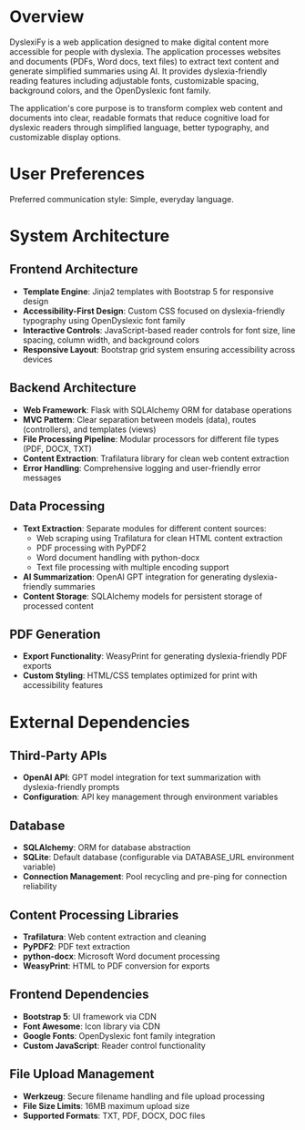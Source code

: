 # Overview

DyslexiFy is a web application designed to make digital content more accessible for people with dyslexia. The application processes websites and documents (PDFs, Word docs, text files) to extract text content and generate simplified summaries using AI. It provides dyslexia-friendly reading features including adjustable fonts, customizable spacing, background colors, and the OpenDyslexic font family.

The application's core purpose is to transform complex web content and documents into clear, readable formats that reduce cognitive load for dyslexic readers through simplified language, better typography, and customizable display options.

# User Preferences

Preferred communication style: Simple, everyday language.

# System Architecture

## Frontend Architecture
- **Template Engine**: Jinja2 templates with Bootstrap 5 for responsive design
- **Accessibility-First Design**: Custom CSS focused on dyslexia-friendly typography using OpenDyslexic font family
- **Interactive Controls**: JavaScript-based reader controls for font size, line spacing, column width, and background colors
- **Responsive Layout**: Bootstrap grid system ensuring accessibility across devices

## Backend Architecture
- **Web Framework**: Flask with SQLAlchemy ORM for database operations
- **MVC Pattern**: Clear separation between models (data), routes (controllers), and templates (views)
- **File Processing Pipeline**: Modular processors for different file types (PDF, DOCX, TXT)
- **Content Extraction**: Trafilatura library for clean web content extraction
- **Error Handling**: Comprehensive logging and user-friendly error messages

## Data Processing
- **Text Extraction**: Separate modules for different content sources:
  - Web scraping using Trafilatura for clean HTML content extraction
  - PDF processing with PyPDF2
  - Word document handling with python-docx
  - Text file processing with multiple encoding support
- **AI Summarization**: OpenAI GPT integration for generating dyslexia-friendly summaries
- **Content Storage**: SQLAlchemy models for persistent storage of processed content

## PDF Generation
- **Export Functionality**: WeasyPrint for generating dyslexia-friendly PDF exports
- **Custom Styling**: HTML/CSS templates optimized for print with accessibility features

# External Dependencies

## Third-Party APIs
- **OpenAI API**: GPT model integration for text summarization with dyslexia-friendly prompts
- **Configuration**: API key management through environment variables

## Database
- **SQLAlchemy**: ORM for database abstraction
- **SQLite**: Default database (configurable via DATABASE_URL environment variable)
- **Connection Management**: Pool recycling and pre-ping for connection reliability

## Content Processing Libraries
- **Trafilatura**: Web content extraction and cleaning
- **PyPDF2**: PDF text extraction
- **python-docx**: Microsoft Word document processing
- **WeasyPrint**: HTML to PDF conversion for exports

## Frontend Dependencies
- **Bootstrap 5**: UI framework via CDN
- **Font Awesome**: Icon library via CDN
- **Google Fonts**: OpenDyslexic font family integration
- **Custom JavaScript**: Reader control functionality

## File Upload Management
- **Werkzeug**: Secure filename handling and file upload processing
- **File Size Limits**: 16MB maximum upload size
- **Supported Formats**: TXT, PDF, DOCX, DOC files